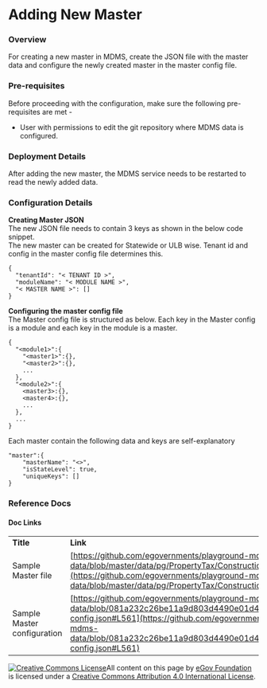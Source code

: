 # Adding New Master

### Overview

For creating a new master in MDMS, create the JSON file with the master data and configure the newly created master in the master config file.

### Pre-requisites

Before proceeding with the configuration, make sure the following pre-requisites are met -

* User with permissions to edit the git repository where MDMS data is configured.

### Deployment Details

After adding the new master, the MDMS service needs to be restarted to read the newly added data.

### Configuration Details

**Creating Master JSON**\
The new JSON file needs to contain 3 keys as shown in the below code snippet.\
The new master can be created for Statewide or ULB wise. Tenant id and config in the master config file determines this.

```
{
  "tenantId": "< TENANT ID >",
  "moduleName": "< MODULE NAME >",
  "< MASTER NAME >": []
}
```

**Configuring the master config file**\
The Master config file is structured as below. Each key in the Master config is a module and each key in the module is a master.

```
{
  "<module1>":{
    "<master1>":{},
    "<master2>":{},
    ...
  },
  "<module2>":{
    <master3>:{},
    <master4>:{},
    ...
  },
  ...
}
```

Each master contain the following data and keys are self-explanatory

```
"master":{
    "masterName": "<>",
    "isStateLevel": true,
    "uniqueKeys": []
}
```

### Reference Docs

#### Doc Links

|                             |                                                                                                                                                                                                                                                          |
| --------------------------- | -------------------------------------------------------------------------------------------------------------------------------------------------------------------------------------------------------------------------------------------------------- |
| **Title**                   | **Link**                                                                                                                                                                                                                                                 |
| Sample Master file          | [https://github.com/egovernments/playground-mdms-data/blob/master/data/pg/PropertyTax/ConstructionType.json](https://github.com/egovernments/playground-mdms-data/blob/master/data/pg/PropertyTax/ConstructionType.json)                                 |
| Sample Master configuration | [https://github.com/egovernments/playground-mdms-data/blob/081a232c26be11a9d803d4490e01d49a7e35985c/master-config.json#L561](https://github.com/egovernments/playground-mdms-data/blob/081a232c26be11a9d803d4490e01d49a7e35985c/master-config.json#L561) |

[![Creative Commons License](https://i.creativecommons.org/l/by/4.0/80x15.png)](http://creativecommons.org/licenses/by/4.0/)All content on this page by [eGov Foundation ](https://egov.org.in)is licensed under a [Creative Commons Attribution 4.0 International License](http://creativecommons.org/licenses/by/4.0/).
